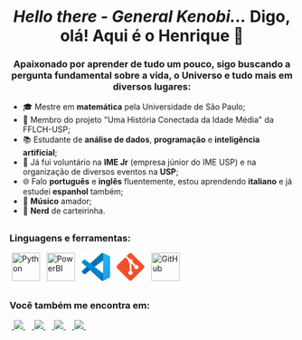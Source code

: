 <h1 align="center"><i>Hello there - General Kenobi...</i> Digo, olá! Aqui é o Henrique 👋</h1>
<h3 align="center">Apaixonado por aprender de tudo um pouco, sigo buscando a pergunta fundamental sobre a vida, o Universo e tudo mais em diversos lugares:</h3>

- 🎓 Mestre em **matemática** pela Universidade de São Paulo;
- 🏰 Membro do projeto "Uma História Conectada da Idade Média" da FFLCH-USP;
- 📚 Estudante de **análise de dados**, **programação** e **inteligência artificial**;
- 👔 Já fui voluntário na **IME Jr** (empresa júnior do IME USP) e na organização de diversos eventos na **USP**;
- 🌐 Falo **português** e **inglês** fluentemente, estou aprendendo **italiano** e já estudei **espanhol** também;
- 🎸 **Músico** amador;
- 🖖 **Nerd** de carteirinha.

##

<h3 align="left">Linguagens e ferramentas:</h3>
<div display="inline">
  &nbsp;<img title="Python" width="50" height="50" src="https://cdn.jsdelivr.net/gh/devicons/devicon/icons/python/python-original.svg" />&nbsp;
  &nbsp;<img title="PowerBI" width="50" height="50" src="https://raw.githubusercontent.com/microsoft/PowerBI-Icons/2bf1c982fb24528eee1559a96a25eb534c175cfd/SVG/Power-BI.svg" />&nbsp;
  &nbsp;<img title="VSCode" width="50" height="50" src="https://github.com/devicons/devicon/blob/v2.16.0/icons/vscode/vscode-original.svg" />&nbsp;
  &nbsp;<img title="Git" width="50" height="50" src="https://github.com/devicons/devicon/blob/v2.16.0/icons/git/git-original.svg" />&nbsp;
  &nbsp;<img title="GitHub" width="50" height="50" src="https://skillicons.dev/icons?i=github" />&nbsp;
</div>

##

<h3 align="left">Você também me encontra em:</h3>
<div display="inline">
  <!-- LinkedIn -->
  &nbsp;<a href="https://www.linkedin.com/in/henrique-sbarai">
    <img src="https://img.shields.io/badge/linkedin-%230077B5.svg?style=for-the-badge&logo=linkedin&logoColor=white" />
  </a>&nbsp;
  <!-- Gmail -->
  &nbsp;<a href="mailto:henrique.sbarai@gmail.com">
    <img src="https://img.shields.io/badge/Gmail-D14836?style=for-the-badge&logo=gmail&logoColor=white" />
  </a>&nbsp;
  <!-- Framer -->
  &nbsp;<a href="https://portfolio-henrique-sbarai.framer.ai/">
    <img src="https://img.shields.io/badge/Framer-black?style=for-the-badge&logo=framer&logoColor=blue" />
  </a>&nbsp;
  <!-- Medium -->
  &nbsp;<a href="https://medium.com/@henriquesbarai">
    <img src="https://img.shields.io/badge/Medium-12100E?style=for-the-badge&logo=medium&logoColor=white" />
  </a>&nbsp;
</div>


<!--
**henriquesbarai/henriquesbarai** is a ✨ _special_ ✨ repository because its `README.md` (this file) appears on your GitHub profile.

Here are some ideas to get you started:

- 🔭 I’m currently working on ...
- 🌱 I’m currently learning ...
- 👯 I’m looking to collaborate on ...
- 🤔 I’m looking for help with ...
- 💬 Ask me about ...
- 📫 How to reach me: ...
- 😄 Pronouns: ...
- ⚡ Fun fact: ...
-->
